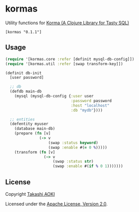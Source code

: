 # kormas

Utility functions for [Korma (A Clojure Library for Tasty SQL)][korma]

```
[kormas "0.1.1"]
```

## Usage

```clojure
(require '[kormas.core :refer [definit mysql-db-config]])
(require '[kormas.util :refer [swap transform-key]])
```

```clojure
(definit db-init
  [user password]

  ;; db
  (defdb main-db
    (mysql (mysql-db-config {:user user
                             :password password
                             :host "localhost"
                             :db "mydb"})))

  ;; entities
  (defentity myuser
    (database main-db)
    (prepare (fn [v]
               (-> v
                   (swap :status keyword)
                   (swap :enable #(= 0 %)))))
    (transform (fn [v]
                 (-> v
                     (swap :status str)
                     (swap :enable #(if % 0 1)))))))
```

## License

Copyright [Takashi AOKI][tak.sh]

Licensed under the [Apache License, Version 2.0][apache-license-2.0].

[korma]: http://sqlkorma.com/
[tak.sh]: http://tak.sh
[apache-license-2.0]: http://www.apache.org/licenses/LICENSE-2.0.html
